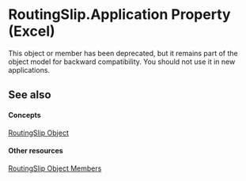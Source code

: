 
# RoutingSlip.Application Property (Excel)

This object or member has been deprecated, but it remains part of the object model for backward compatibility. You should not use it in new applications.


## See also


#### Concepts


[RoutingSlip Object](126d4c87-7e1c-3ecd-d223-f23a02444f61.md)
#### Other resources


[RoutingSlip Object Members](26b025ce-56a8-3afb-463d-c5ed70cdba96.md)
